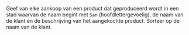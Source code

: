Geef van elke aankoop van een product dat geproduceerd wordt in een stad waarvan de naam begint met `San` (hoofdlettergevoelig), de naam van de klant en de beschrijving van het aangekochte product. Sorteer op de naam van de klant. 